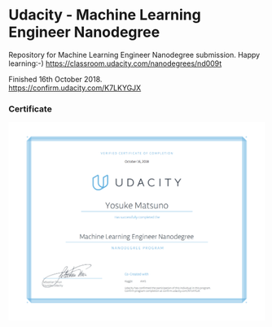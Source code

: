 
# Udacity - Machine Learning Engineer Nanodegree

Repository for Machine Learning Engineer Nanodegree submission. Happy learning:-)
https://classroom.udacity.com/nanodegrees/nd009t

Finished 16th October 2018.  
https://confirm.udacity.com/K7LKYGJX

### Certificate

<img src= "MLND_Certificate.png" width= "720">   
